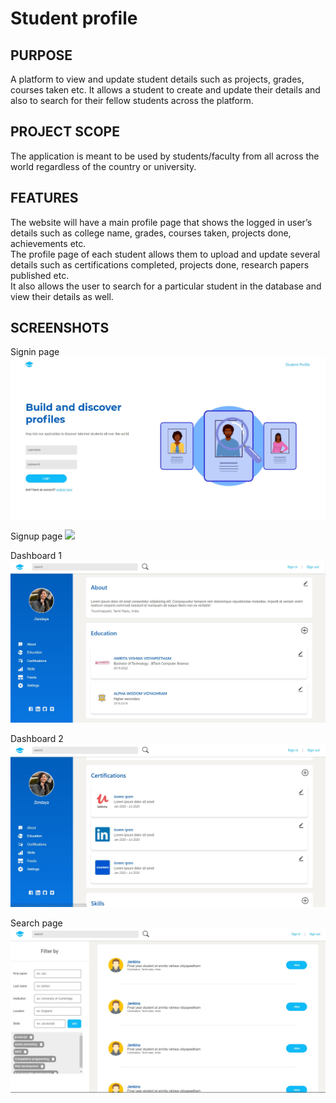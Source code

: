 # Student profile
<h2>PURPOSE</h2>
A platform to view and update student details such as projects, grades, courses taken etc. It allows a student to create and update their details and also to search for their fellow students across the platform.
<h2>PROJECT SCOPE</h2>
The application is meant to be used by students/faculty from all across the world regardless of the country or university.
<h2>FEATURES</h2>
The website will have a main profile page that shows the logged in user’s details such as college name, grades, courses taken, projects done, achievements etc. <br/>
The profile page of each student allows them to upload and update several details such as certifications completed, projects done, research papers published etc.<br/>
It also allows the user to search for a particular student in the database and view their details as well.
<h2>SCREENSHOTS</h2>
<p>
  Signin page
  <img src="https://github.com/KarthikeyanRV2601/student-profile/raw/develop/screenshots/signin.jpg"/>
</p>
<p>
  Signup page
  <img src="https://github.com/KarthikeyanRV2601/student-profile/raw/develop/screenshots/signiup.jpg"/>
</p>
<p>
  Dashboard 1
  <img src="https://github.com/KarthikeyanRV2601/student-profile/raw/develop/screenshots/dashboard.jpg"/>
</p>
<p>
  Dashboard 2
  <img src="https://github.com/KarthikeyanRV2601/student-profile/raw/develop/screenshots/dashboard-2.jpg"/>
</p>
<p>
  Search page
  <img src="https://github.com/KarthikeyanRV2601/student-profile/raw/develop/screenshots/search.jpg" />
</p>





